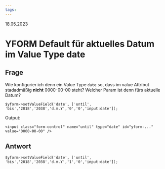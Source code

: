 ```yaml
---
tags: 
---
```


18.05.2023

# YFORM Default für aktuelles Datum im Value Type date


## Frage

Wie konfigurier ich denn ein Value Type `date` so, dass im value Attribut stadadmäßig **nicht** 0000-00-00 steht?  Welcher Param ist denn fürs aktuelle Datum?

`$yform->setValueField('date', ['until', 'bis','2018','2038','d.m.Y','0','0','input:date']);`

Output:  

`<input class="form-control" name="until" type="date" id="yform-..." value="0000-00-00" />`

## Antwort

`$yform->setValueField('date', ['until', 'bis','2018','2038','d.m.Y','1','0','input:date']);`

